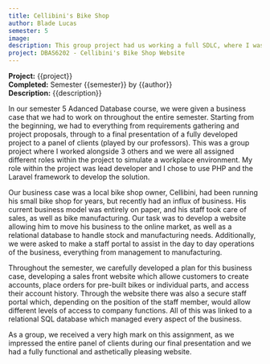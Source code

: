 ```yaml
---
title: Cellibini's Bike Shop
author: Blade Lucas
semester: 5
image:
description: This group project had us working a full SDLC, where I was the lead developer and created the solution using PHP/Laravel.
project: DBAS6202 - Cellibini's Bike Shop Website
---
```

**Project:** {{project}}  
**Completed:** Semester {{semester}} by {{author}}  
**Description:** {{description}}

In our semester 5 Adanced Database course, we were given a business case that we had to work on throughout the entire semester. Starting from the beginning, we had to everything from requirements gathering and project proposals, through to a final presentation of a fully developed project to a panel of clients (played by our professors). This was a group project where I worked alongside 3 others and we were all assigned different roles within the project to simulate a workplace environment. My role within the project was lead developer and I chose to use PHP and the Laravel framework to develop the solution.

Our business case was a local bike shop owner, Cellibini, had been running his small bike shop for years, but recently had an influx of business. His current business model was entirely on paper, and his staff took care of sales, as well as bike manufacturing. Our task was to develop a website allowing him to move his business to the online market, as well as a relational database to handle stock and manufacturing needs. Additionally, we were asked to make a staff portal to assist in the day to day operations of the business, everything from management to manufacturing.

Throughout the semester, we carefully developed a plan for this business case, developing a sales front website which allowe customers to create accounts, place orders for pre-built bikes or individual parts, and access their account history. Through the website there was also a secure staff portal which, depending on the position of the staff member, would allow different levels of access to company functions. All of this was linked to a relational SQL database which managed every aspect of the business.

As a group, we received a very high mark on this assignment, as we impressed the entire panel of clients during our final presentation and we had a fully functional and asthetically pleasing website.